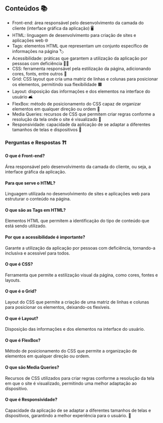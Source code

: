 ## Conteúdos 📚

- Front-end: área responsável pelo desenvolvimento da camada do cliente (interface gráfica da aplicação) 🖥️
- HTML: linguagem de desenvolvimento para criação de sites e aplicações web 🌐
- Tags: elementos HTML que representam um conjunto específico de informações na página 🏷️
- Acessibilidade: práticas que garantem a utilização da aplicação por pessoas com deficiência 🧑‍🦯
- CSS: ferramenta responsável pela estilização da página, adicionando cores, fonts, entre outros 🎨
- Grid: CSS layout que cria uma matriz de linhas e colunas para posicionar os elementos, permitindo sua flexibilidade 🟫
- Layout: disposição das informações e dos elementos na interface do usuário 🛋️
- FlexBox: método de posicionamento do CSS capaz de organizar elementos em qualquer direção ou ordem 🤸
- Media Queries: recursos de CSS que permitem criar regras conforme a resolução da tela onde o site é visualizado 📱
- Responsividade: capacidade da aplicação de se adaptar a diferentes tamanhos de telas e dispositivos 📏

### Perguntas e Respostas ❓❗

#### O que é Front-end?

Área responsável pelo desenvolvimento da camada do cliente, ou seja, a interface gráfica da aplicação.

#### Para que serve o HTML?

Linguagem utilizada no desenvolvimento de sites e aplicações web para estruturar o conteúdo na página.

#### O que são as Tags em HTML?

Elementos HTML que permitem a identificação do tipo de conteúdo que está sendo utilizado.

#### Por que a acessibilidade é importante?

Garante a utilização da aplicação por pessoas com deficiência, tornando-a inclusiva e acessível para todos.

#### O que é CSS?

Ferramenta que permite a estilização visual da página, como cores, fontes e layouts.

#### O que é o Grid?

Layout do CSS que permite a criação de uma matriz de linhas e colunas para posicionar os elementos, deixando-os flexíveis.

#### O que é Layout?

Disposição das informações e dos elementos na interface do usuário.

#### O que é FlexBox?

Método de posicionamento do CSS que permite a organização de elementos em qualquer direção ou ordem.

#### O que são Media Queries?

Recursos de CSS utilizados para criar regras conforme a resolução da tela em que o site é visualizado, permitindo uma melhor adaptação ao dispositivo.

#### O que é Responsividade?

Capacidade da aplicação de se adaptar a diferentes tamanhos de telas e dispositivos, garantindo a melhor experiência para o usuário. 📲
